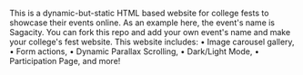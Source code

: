 This is a dynamic-but-static HTML based website for college fests to showcase their events online. As an example here, the event's name is Sagacity. You can fork this repo and add your own event's name and make your college's fest website.
This website includes:
• Image carousel gallery,
• Form actions,
• Dynamic Parallax Scrolling,
• Dark/Light Mode,
• Participation Page, and more!
